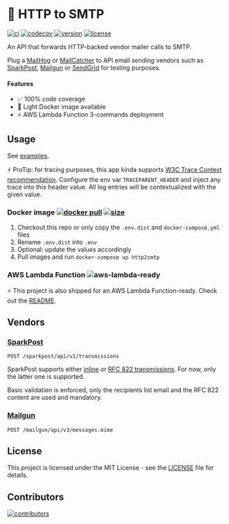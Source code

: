 # 📩 HTTP to SMTP
[![ci](https://github.com/eexit/http2smtp/workflows/build/badge.svg)](https://github.com/eexit/http2smtp/actions) [![codecov](https://codecov.io/gh/eexit/http2smtp/branch/master/graph/badge.svg?token=XH18EYLDLZ)](https://codecov.io/gh/eexit/http2smtp) [![version](https://img.shields.io/github/v/tag/eexit/http2smtp?label=version&logo=github&sort=semver)](https://github.com/eexit/http2smtp/releases) [![license](https://img.shields.io/github/license/eexit/http2smtp)](https://github.com/eexit/http2smtp/blob/master/LICENSE)

An API that forwards HTTP-backed vendor mailer calls to SMTP.

Plug a [MailHog](https://github.com/mailhog/MailHog) or [MailCatcher](https://mailcatcher.me/) to API email sending vendors such as [SparkPost](https://www.sparkpost.com/), [Mailgun](https://www.mailgun.com/) or [SendGrid](https://sendgrid.com/) for testing purposes.

#### Features

- :white_check_mark: 100% code coverage
- :whale: Light Docker image available
- :zap: AWS Lambda Function 3-commands deployment

## Usage

See [examples](examples).

:zap: ProTip: for tracing purposes, this app kinda supports [W3C Trace Context recommendation](https://www.w3.org/TR/trace-context/). Configure the env var `TRACEPARENT_HEADER` and inject any trace into this header value. All log entries will be contextualized with the given value.

### Docker image [![docker pull](https://img.shields.io/docker/pulls/eexit/http2smtp)](https://hub.docker.com/repository/docker/eexit/http2smtp) [![size](https://img.shields.io/docker/image-size/eexit/http2smtp?sort=semver)](https://hub.docker.com/repository/docker/eexit/http2smtp)

1. Checkout this repo or only copy the `.env.dist` and `docker-compose.yml` files
1. Rename `.env.dist` into `.env`
1. Optional: update the values accordingly
1. Pull images and run `docker-compose up http2smtp`

### AWS Lambda Function ![aws-lambda-ready](https://img.shields.io/badge/aws-lambda--ready-orange?logo=amazon-aws&style=flat)

:zap: This project is also shipped for an AWS Lambda Function-ready. Check out the [README](cmd/http2smtp-lambda).

## Vendors

### [SparkPost](https://developers.sparkpost.com/api/)

    POST /sparkpost/api/v1/transmissions

SparkPost supports either [inline](https://developers.sparkpost.com/api/transmissions/#transmissions-post-send-inline-content) or [RFC 822 transmissions](https://developers.sparkpost.com/api/transmissions/#transmissions-post-send-rfc822-content). For now, only the latter one is supported.

Basic validation is enforced, only the recipients list email and the RFC 822 content are used and mandatory.

### [Mailgun](https://documentation.mailgun.com/en/latest)

    POST /mailgun/api/v3/messages.mime



## License

This project is licensed under the MIT License - see the [LICENSE](LICENSE) file for details.

## Contributors

[![contributors](https://contrib.rocks/image?repo=eexit/http2smtp)](https://github.com/eexit/http2smtp/graphs/contributors)
